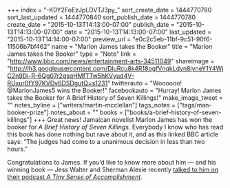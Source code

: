 +++
index = "-K0Y2FoEzJpLDVTJ3py_"
sort_create_date = 1444770780
sort_last_updated = 1444770840
sort_publish_date = 1444770780
create_date = "2015-10-13T14:13:00-07:00"
publish_date = "2015-10-13T14:13:00-07:00"
date = "2015-10-13T14:13:00-07:00"
last_updated = "2015-10-13T14:14:00-07:00"
preview_url = "e0c2c5eb-11bf-9c51-90f6-11506b7bf462"
name = "Marlon James takes the Booker"
title = "Marlon James takes the Booker"
type = "Note"
link = "http://www.bbc.com/news/entertainment-arts-34511049"
shareimage = "http://lh3.googleusercontent.com/DluRcu8k4R18ogfVnqkLdyn8iyneY1Y4WjC2n9Di-R-6Qg07r2qsqHMfTTw5hKVyud4V-RUxur0fY97KVDv6DSDgutQ=s1231"
twitterauto = "Woooooo! @MarlonJames5 wins the Booker!"
facebookauto = "Hurray! Marlon James takes the Booker for A Brief History of Seven Killings!"
make_image_tweet = ""
notes_byline = ["writers/martin-mcclellan"]
tags_notes = ["tags/man-booker-prize"]
notes_about = ""
books = ["books/a-brief-history-of-seven-killings"]
+++
Great news! Jamaican novelist Marlon James has won the booker for _A Brief History of Seven Killings_. Everybody I know who has read this book has done nothing but rave about it, and as this linked BBC article says: “The judges had come to a unanimous decision in less than two hours.” 

Congratulations to James. If you’d like to know more about him — and his winning book — Jess Walter and Sherman Alexie recently [talked to him on their podcast _A Tiny Sense of Accomplishment_](http://www.infiniteguest.org/tiny-sense/2015/04/marlon-james-audio-book/). 